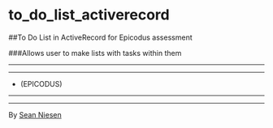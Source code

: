 to_do_list_activerecord
=======================

##To Do List in ActiveRecord for Epicodus assessment

###Allows user to make lists with tasks within them

--------
--------

+ (EPICODUS)

-------
-------

By [Sean Niesen](http://github.com/seann1/)

